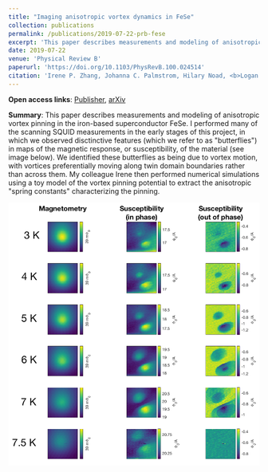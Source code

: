 ```yaml
---
title: "Imaging anisotropic vortex dynamics in FeSe"
collection: publications
permalink: /publications/2019-07-22-prb-fese
excerpt: 'This paper describes measurements and modeling of anisotropic vortex pinning in the iron-based superconductor FeSe.'
date: 2019-07-22
venue: 'Physical Review B'
paperurl: 'https://doi.org/10.1103/PhysRevB.100.024514'
citation: 'Irene P. Zhang, Johanna C. Palmstrom, Hilary Noad, <b>Logan Bishop-Van Horn</b>, Yusuke Iguchi, Zheng Cui, Eli Mueller, John R. Kirtley, Ian R. Fisher, and Kathryn A. Moler, &quot;Imaging anisotropic vortex dynamics in FeSe&quot;, Phys. Rev. B <b>100</b>, 024514 (2019).'
---
```


**Open access links**: [Publisher](https://link.aps.org/accepted/10.1103/PhysRevB.100.024514), [arXiv](https://arxiv.org/abs/1903.11542)

**Summary**: This paper describes measurements and modeling of anisotropic vortex pinning in the iron-based superconductor FeSe. I performed many of the scanning SQUID measurements in the early stages of this project, in which we observed disctinctive features (which we refer to as "butterflies") in maps of the magnetic response, or susceptibility, of the material (see image below). We identified these butterflies as being due to vortex motion, with vortices preferentially moving along twin domain boundaries rather than across them. My colleague Irene then performed numerical simulations using a toy model of the vortex pinning potential to extract the anisotropic "spring constants" characterizing the pinning.

!["Butterflies" in FeSe due to anisotropic vortex motion](../images/butterfly1.png)
